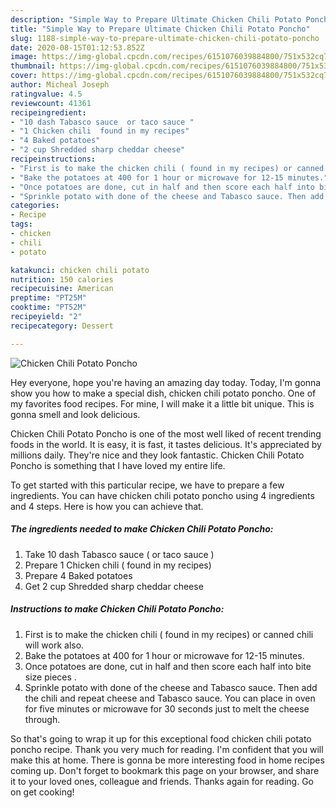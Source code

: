 ```yaml
---
description: "Simple Way to Prepare Ultimate Chicken Chili Potato Poncho"
title: "Simple Way to Prepare Ultimate Chicken Chili Potato Poncho"
slug: 1188-simple-way-to-prepare-ultimate-chicken-chili-potato-poncho
date: 2020-08-15T01:12:53.852Z
image: https://img-global.cpcdn.com/recipes/6151076039884800/751x532cq70/chicken-chili-potato-poncho-recipe-main-photo.jpg
thumbnail: https://img-global.cpcdn.com/recipes/6151076039884800/751x532cq70/chicken-chili-potato-poncho-recipe-main-photo.jpg
cover: https://img-global.cpcdn.com/recipes/6151076039884800/751x532cq70/chicken-chili-potato-poncho-recipe-main-photo.jpg
author: Micheal Joseph
ratingvalue: 4.5
reviewcount: 41361
recipeingredient:
- "10 dash Tabasco sauce  or taco sauce "
- "1 Chicken chili  found in my recipes"
- "4 Baked potatoes"
- "2 cup Shredded sharp cheddar cheese"
recipeinstructions:
- "First is to make the chicken chili ( found in my recipes) or canned chili will work also."
- "Bake the potatoes at 400 for 1 hour or microwave for 12-15 minutes."
- "Once potatoes are done, cut in half and then score each half into bite size pieces ."
- "Sprinkle potato with done of the cheese and Tabasco sauce. Then add the chili and repeat cheese and Tabasco sauce. You can place in oven for five minutes or microwave for 30 seconds just to melt the cheese through."
categories:
- Recipe
tags:
- chicken
- chili
- potato

katakunci: chicken chili potato 
nutrition: 150 calories
recipecuisine: American
preptime: "PT25M"
cooktime: "PT52M"
recipeyield: "2"
recipecategory: Dessert

---
```



![Chicken Chili Potato Poncho](https://img-global.cpcdn.com/recipes/6151076039884800/751x532cq70/chicken-chili-potato-poncho-recipe-main-photo.jpg)

Hey everyone, hope you're having an amazing day today. Today, I'm gonna show you how to make a special dish, chicken chili potato poncho. One of my favorites food recipes. For mine, I will make it a little bit unique. This is gonna smell and look delicious.

Chicken Chili Potato Poncho is one of the most well liked of recent trending foods in the world. It is easy, it is fast, it tastes delicious. It's appreciated by millions daily. They're nice and they look fantastic. Chicken Chili Potato Poncho is something that I have loved my entire life.




To get started with this particular recipe, we have to prepare a few ingredients. You can have chicken chili potato poncho using 4 ingredients and 4 steps. Here is how you can achieve that.

<!--inarticleads1-->

##### The ingredients needed to make Chicken Chili Potato Poncho:

1. Take 10 dash Tabasco sauce ( or taco sauce )
1. Prepare 1 Chicken chili ( found in my recipes)
1. Prepare 4 Baked potatoes
1. Get 2 cup Shredded sharp cheddar cheese




<!--inarticleads2-->

##### Instructions to make Chicken Chili Potato Poncho:

1. First is to make the chicken chili ( found in my recipes) or canned chili will work also.
1. Bake the potatoes at 400 for 1 hour or microwave for 12-15 minutes.
1. Once potatoes are done, cut in half and then score each half into bite size pieces .
1. Sprinkle potato with done of the cheese and Tabasco sauce. Then add the chili and repeat cheese and Tabasco sauce. You can place in oven for five minutes or microwave for 30 seconds just to melt the cheese through.




So that's going to wrap it up for this exceptional food chicken chili potato poncho recipe. Thank you very much for reading. I'm confident that you will make this at home. There is gonna be more interesting food in home recipes coming up. Don't forget to bookmark this page on your browser, and share it to your loved ones, colleague and friends. Thanks again for reading. Go on get cooking!
